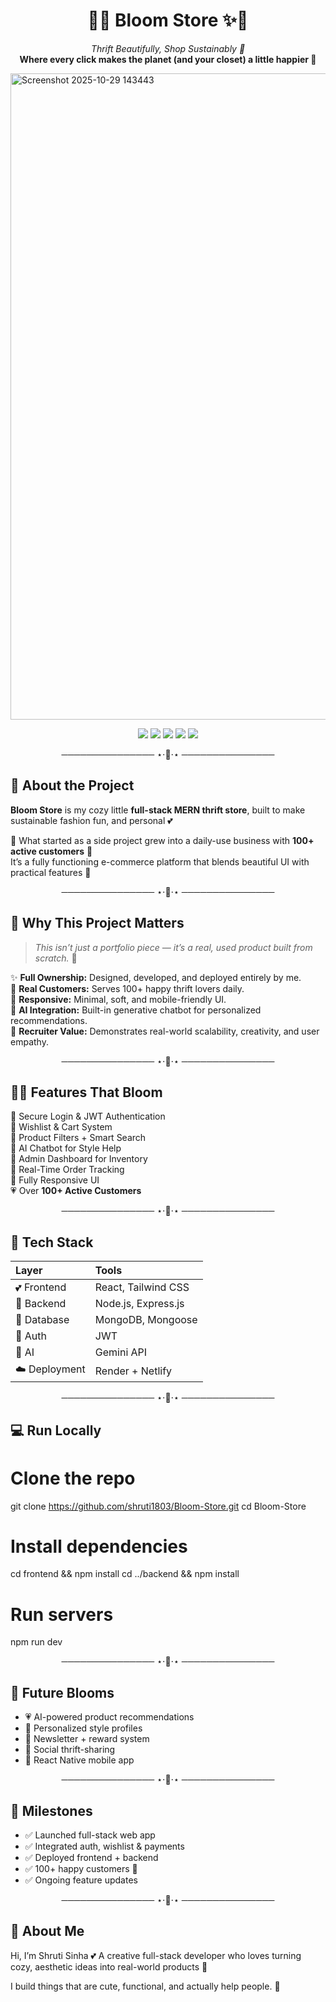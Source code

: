 <!-- 🌸🌷 BLOOM STORE README 🌷🌸 -->
<h1 align="center">🌸✨ Bloom Store ✨🌸</h1>
<p align="center">
  <em>Thrift Beautifully, Shop Sustainably 💖</em><br/>
  <b>Where every click makes the planet (and your closet) a little happier 🌷</b>
</p>

<img width="1917" height="1034" alt="Screenshot 2025-10-29 143443" src="https://github.com/user-attachments/assets/2f139418-2eaa-4fbd-95d1-d6cfffb2b516" />

<p align="center">
  <img src="https://img.shields.io/badge/Made%20with-Love-pink?style=for-the-badge"/>
  <img src="https://img.shields.io/badge/Frontend-React-pink?style=for-the-badge"/>
  <img src="https://img.shields.io/badge/Backend-Express-pink?style=for-the-badge"/>
  <img src="https://img.shields.io/badge/Database-MongoDB-pink?style=for-the-badge"/>
  <img src="https://img.shields.io/badge/Deployed%20on-Render/Netlify-pink?style=for-the-badge"/>
</p>

<p align="center">─────────────── ⋆⋅🌸⋅⋆ ───────────────</p>

## 🌷 About the Project  
**Bloom Store** is my cozy little **full-stack MERN thrift store**, built to make sustainable fashion fun, and personal 💕  

🌸 What started as a side project grew into a daily-use business with **100+ active customers** 🌼  
It’s a fully functioning e-commerce platform that blends beautiful UI with practical features 🌷  

<p align="center">─────────────── ⋆⋅🌸⋅⋆ ───────────────</p>

## 💖 Why This Project Matters 
> _This isn’t just a portfolio piece — it’s a real, used product built from scratch._ 💅  

✨ **Full Ownership:** Designed, developed, and deployed entirely by me.  
🌷 **Real Customers:** Serves 100+ happy thrift lovers daily.  
🎨 **Responsive:** Minimal, soft, and mobile-friendly UI.  
🧠 **AI Integration:** Built-in generative chatbot for personalized recommendations.  
💼 **Recruiter Value:** Demonstrates real-world scalability, creativity, and user empathy.  

<p align="center">─────────────── ⋆⋅🌸⋅⋆ ───────────────</p>

## 🌸✨ Features That Bloom
🌷 Secure Login & JWT Authentication  
💖 Wishlist & Cart System  
🌼 Product Filters + Smart Search  
🪩 AI Chatbot for Style Help  
🌺 Admin Dashboard for Inventory  
🌻 Real-Time Order Tracking  
💫 Fully Responsive UI  
💗 Over **100+ Active Customers**

<p align="center">─────────────── ⋆⋅🌸⋅⋆ ───────────────</p>

## 🧁 Tech Stack
| Layer | Tools |
|:--|:--|
| 💕 Frontend | React, Tailwind CSS |
| 🌸 Backend | Node.js, Express.js |
| 🌷 Database | MongoDB, Mongoose |
| 💫 Auth | JWT |
| 🧠 AI | Gemini API |
| ☁️ Deployment | Render + Netlify |

<p align="center">─────────────── ⋆⋅🌸⋅⋆ ───────────────</p>

## 💻 Run Locally

# Clone the repo
git clone https://github.com/shruti1803/Bloom-Store.git
cd Bloom-Store

# Install dependencies
cd frontend && npm install
cd ../backend && npm install

# Run servers
npm run dev 

<p align="center">─────────────── ⋆⋅🌸⋅⋆ ───────────────</p>

## 🌷 Future Blooms
- 💗 AI-powered product recommendations  
- 🌸 Personalized style profiles  
- 💌 Newsletter + reward system  
- 🌈 Social thrift-sharing  
- 🪩 React Native mobile app  

<p align="center">─────────────── ⋆⋅🌸⋅⋆ ───────────────</p>

## 🦋 Milestones
- ✅ Launched full-stack web app  
- ✅ Integrated auth, wishlist & payments  
- ✅ Deployed frontend + backend  
- ✅ 100+ happy customers 🌸  
- ✅ Ongoing feature updates  

<p align="center">─────────────── ⋆⋅🌸⋅⋆ ───────────────</p>

## 💫 About Me

Hi, I’m Shruti Sinha 💕
A creative full-stack developer who loves turning cozy, aesthetic ideas into real-world products 🌷

I build things that are cute, functional, and actually help people. 🌸
